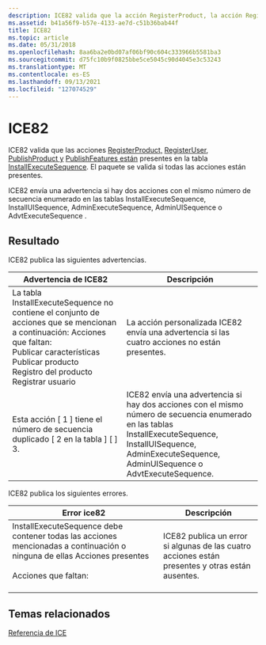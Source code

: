 ```yaml
---
description: ICE82 valida que la acción RegisterProduct, la acción RegisterUser, la acción PublishProduct y la acción PublishFeatures están presentes en la tabla InstallExecuteSequence. El paquete se valida si todas las acciones están presentes.
ms.assetid: b41a56f9-b57e-4133-ae7d-c51b36bab44f
title: ICE82
ms.topic: article
ms.date: 05/31/2018
ms.openlocfilehash: 8aa6ba2e0bd07af06bf90c604c333966b5581ba3
ms.sourcegitcommit: d75fc10b9f0825bbe5ce5045c90d4045e3c53243
ms.translationtype: MT
ms.contentlocale: es-ES
ms.lasthandoff: 09/13/2021
ms.locfileid: "127074529"
---
```

# <a name="ice82"></a>ICE82

ICE82 valida que las acciones [RegisterProduct,](registerproduct-action.md) [RegisterUser](registeruser-action.md), [PublishProduct y](publishproduct-action.md) [PublishFeatures están](publishfeatures-action.md) presentes en la tabla [InstallExecuteSequence](installexecutesequence-table.md). El paquete se valida si todas las acciones están presentes.

ICE82 envía una advertencia si hay dos acciones con el mismo número de secuencia enumerado en las tablas InstallExecuteSequence, InstallUISequence, AdminExecuteSequence, AdminUISequence o AdvtExecuteSequence .

## <a name="result"></a>Resultado

ICE82 publica las siguientes advertencias.



| Advertencia de ICE82                                                                                                                                                                                                                 | Descripción                                                                                                                                                                                                 |
|-------------------------------------------------------------------------------------------------------------------------------------------------------------------------------------------------------------------------------|-------------------------------------------------------------------------------------------------------------------------------------------------------------------------------------------------------------|
| La tabla InstallExecuteSequence no contiene el conjunto de acciones que se mencionan a continuación: Acciones que faltan:<br/> Publicar características<br/> Publicar producto<br/> Registro del producto<br/> Registrar usuario<br/> | La acción personalizada ICE82 envía una advertencia si las cuatro acciones no están presentes.                                                                                                                                         |
| Esta acción \[ 1 \] tiene el número de secuencia duplicado \[ 2 en la tabla \] \[ \] 3.                                                                                                                                                     | ICE82 envía una advertencia si hay dos acciones con el mismo número de secuencia enumerado en las tablas InstallExecuteSequence, InstallUISequence, AdminExecuteSequence, AdminUISequence o AdvtExecuteSequence. |



 

ICE82 publica los siguientes errores.



| Error ice82                                                                                                                                                                                                                                        | Descripción                                                                         |
|----------------------------------------------------------------------------------------------------------------------------------------------------------------------------------------------------------------------------------------------------|-------------------------------------------------------------------------------------|
| InstallExecuteSequence debe contener todas las acciones mencionadas a continuación o ninguna de ellas Acciones presentes<br/> <List of actions present> <br/> Acciones que faltan:<br/> <List of actions missing> <br/> | ICE82 publica un error si algunas de las cuatro acciones están presentes y otras están ausentes. |



 

## <a name="related-topics"></a>Temas relacionados

<dl> <dt>

[Referencia de ICE](ice-reference.md)
</dt> </dl>

 

 




